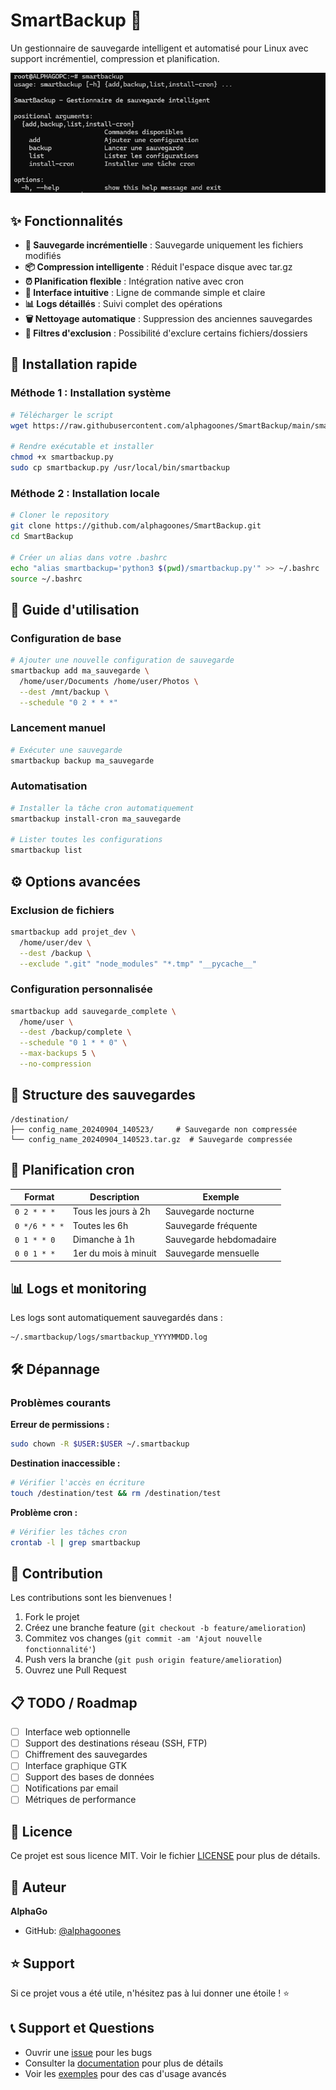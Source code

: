 # SmartBackup 🚀

Un gestionnaire de sauvegarde intelligent et automatisé pour Linux avec support incrémentiel, compression et planification.

![Screenshot](screenshot.png)

## ✨ Fonctionnalités

- **🔄 Sauvegarde incrémentielle** : Sauvegarde uniquement les fichiers modifiés
- **📦 Compression intelligente** : Réduit l'espace disque avec tar.gz
- **⏰ Planification flexible** : Intégration native avec cron
- **🎯 Interface intuitive** : Ligne de commande simple et claire
- **📊 Logs détaillés** : Suivi complet des opérations
- **🗑️ Nettoyage automatique** : Suppression des anciennes sauvegardes
- **🚫 Filtres d'exclusion** : Possibilité d'exclure certains fichiers/dossiers

## 🚀 Installation rapide

### Méthode 1 : Installation système
```bash
# Télécharger le script
wget https://raw.githubusercontent.com/alphagoones/SmartBackup/main/smartbackup.py

# Rendre exécutable et installer
chmod +x smartbackup.py
sudo cp smartbackup.py /usr/local/bin/smartbackup
```

### Méthode 2 : Installation locale
```bash
# Cloner le repository
git clone https://github.com/alphagoones/SmartBackup.git
cd SmartBackup

# Créer un alias dans votre .bashrc
echo "alias smartbackup='python3 $(pwd)/smartbackup.py'" >> ~/.bashrc
source ~/.bashrc
```

## 📖 Guide d'utilisation

### Configuration de base
```bash
# Ajouter une nouvelle configuration de sauvegarde
smartbackup add ma_sauvegarde \
  /home/user/Documents /home/user/Photos \
  --dest /mnt/backup \
  --schedule "0 2 * * *"
```

### Lancement manuel
```bash
# Exécuter une sauvegarde
smartbackup backup ma_sauvegarde
```

### Automatisation
```bash
# Installer la tâche cron automatiquement
smartbackup install-cron ma_sauvegarde

# Lister toutes les configurations
smartbackup list
```

## ⚙️ Options avancées

### Exclusion de fichiers
```bash
smartbackup add projet_dev \
  /home/user/dev \
  --dest /backup \
  --exclude ".git" "node_modules" "*.tmp" "__pycache__"
```

### Configuration personnalisée
```bash
smartbackup add sauvegarde_complete \
  /home/user \
  --dest /backup/complete \
  --schedule "0 1 * * 0" \
  --max-backups 5 \
  --no-compression
```

## 📁 Structure des sauvegardes

```
/destination/
├── config_name_20240904_140523/     # Sauvegarde non compressée
└── config_name_20240904_140523.tar.gz  # Sauvegarde compressée
```

## 🔧 Planification cron

| Format | Description | Exemple |
|--------|-------------|---------|
| `0 2 * * *` | Tous les jours à 2h | Sauvegarde nocturne |
| `0 */6 * * *` | Toutes les 6h | Sauvegarde fréquente |
| `0 1 * * 0` | Dimanche à 1h | Sauvegarde hebdomadaire |
| `0 0 1 * *` | 1er du mois à minuit | Sauvegarde mensuelle |

## 📊 Logs et monitoring

Les logs sont automatiquement sauvegardés dans :
```
~/.smartbackup/logs/smartbackup_YYYYMMDD.log
```

## 🛠️ Dépannage

### Problèmes courants

**Erreur de permissions :**
```bash
sudo chown -R $USER:$USER ~/.smartbackup
```

**Destination inaccessible :**
```bash
# Vérifier l'accès en écriture
touch /destination/test && rm /destination/test
```

**Problème cron :**
```bash
# Vérifier les tâches cron
crontab -l | grep smartbackup
```

## 🤝 Contribution

Les contributions sont les bienvenues ! 

1. Fork le projet
2. Créez une branche feature (`git checkout -b feature/amelioration`)
3. Commitez vos changes (`git commit -am 'Ajout nouvelle fonctionnalité'`)
4. Push vers la branche (`git push origin feature/amelioration`)
5. Ouvrez une Pull Request

## 📋 TODO / Roadmap

- [ ] Interface web optionnelle
- [ ] Support des destinations réseau (SSH, FTP)
- [ ] Chiffrement des sauvegardes
- [ ] Interface graphique GTK
- [ ] Support des bases de données
- [ ] Notifications par email
- [ ] Métriques de performance

## 📄 Licence

Ce projet est sous licence MIT. Voir le fichier [LICENSE](LICENSE) pour plus de détails.

## 👤 Auteur

**AlphaGo**
- GitHub: [@alphagoones](https://github.com/alphagoones)

## ⭐ Support

Si ce projet vous a été utile, n'hésitez pas à lui donner une étoile ! ⭐

## 📞 Support et Questions

- Ouvrir une [issue](https://github.com/alphagoones/SmartBackup/issues) pour les bugs
- Consulter la [documentation](docs/) pour plus de détails
- Voir les [exemples](examples/) pour des cas d'usage avancés
